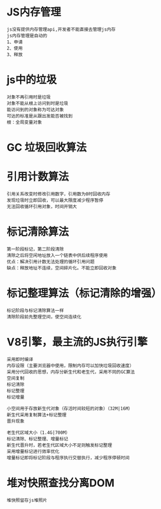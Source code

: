 # JS内存管理

    js没有提供内存管理api,开发者不能直接去管理js内存
    js内存管理是自动的
    1、申请
    2、使用
    3、释放

# js中的垃圾

    对象不再引用时是垃圾
    对象不能从根上访问到时是垃圾
    能访问到的对象称为可达对象
    可达的标准是从跟出发能否被找到
    根：全局变量对象

# GC 垃圾回收算法

# 引用计数算法

    引用关系改变时修改引用数字，引用数为0时回收内存
    发现垃圾时立即回收，可以最大限度减少程序暂停
    无法回收循环引用对象，时间开销大

# 标记清除算法

    第一阶段标记，第二阶段清除
    清除之后将空闲地址放入一个链表中供后续程序使用
    优点：解决引用计数无法处理的循环引用问题
    缺点：释放地址不连续，空间碎片化。不能立即回收对象

# 标记整理算法（标记清除的增强）

    标记阶段与标记清除算法一样
    清除阶段前先整理空间，使空间连续化

# V8引擎，最主流的JS执行引擎 

    采用即时编译
    内存设限（主要浏览器中使用，限制内存可以加快垃圾回收速度）
    采用分代回收的思想，内存分新生代和老生代，采用不同的GC算法
    空间复制
    标记清除
    标记整理
    标记增量

    小空间用于存放新生代对象（存活时间较短的对象）（32M|16M）
    新生代采用复制算法+标记整理
    晋升现象

    老生代区域大小（1.4G|700M）
    标记清除、标记整理、增量标记
    新生代晋升时，若老生代区域大小不足则触发标记整理
    采用增量标记进行效率优化
    增量标记即将标记阶段与程序执行交替执行，减少程序停顿时间

# 堆对快照查找分离DOM

    堆快照留存js堆照片    
